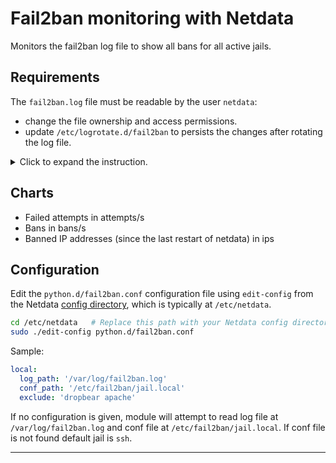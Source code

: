 <!--
title: "Fail2ban monitoring with Netdata"
custom_edit_url: "https://github.com/netdata/netdata/edit/master/collectors/python.d.plugin/fail2ban/README.md"
sidebar_label: "Fail2ban"
learn_status: "Published"
learn_topic_type: "References"
learn_rel_path: "References/Collectors references/Apps"
-->

# Fail2ban monitoring with Netdata

Monitors the fail2ban log file to show all bans for all active jails.

## Requirements

The `fail2ban.log` file must be readable by the user `netdata`:

- change the file ownership and access permissions.
- update `/etc/logrotate.d/fail2ban` to persists the changes after rotating the log file.

<details>
  <summary>Click to expand the instruction.</summary>

To change the file ownership and access permissions, execute the following:

```shell
sudo chown root:netdata /var/log/fail2ban.log
sudo chmod 640 /var/log/fail2ban.log
```

To persist the changes after rotating the log file, add `create 640 root netdata` to the `/etc/logrotate.d/fail2ban`:

```shell
/var/log/fail2ban.log {

    weekly
    rotate 4
    compress

    delaycompress
    missingok
    postrotate
        fail2ban-client flushlogs 1>/dev/null
    endscript

    # If fail2ban runs as non-root it still needs to have write access
    # to logfiles.
    # create 640 fail2ban adm
    create 640 root netdata
}
```

</details>

## Charts

- Failed attempts in attempts/s
- Bans in bans/s
- Banned IP addresses (since the last restart of netdata) in ips

## Configuration

Edit the `python.d/fail2ban.conf` configuration file using `edit-config` from the
Netdata [config directory](https://github.com/netdata/netdata/blob/master/docs/configure/nodes.md), which is typically at `/etc/netdata`.

```bash
cd /etc/netdata   # Replace this path with your Netdata config directory, if different
sudo ./edit-config python.d/fail2ban.conf
```

Sample:

```yaml
local:
  log_path: '/var/log/fail2ban.log'
  conf_path: '/etc/fail2ban/jail.local'
  exclude: 'dropbear apache'
```

If no configuration is given, module will attempt to read log file at `/var/log/fail2ban.log` and conf file
at `/etc/fail2ban/jail.local`. If conf file is not found default jail is `ssh`.

---


